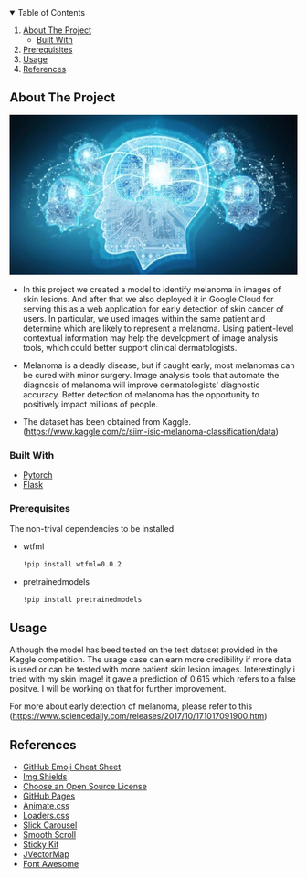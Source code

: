 <!-- TABLE OF CONTENTS -->
<details open="open">
  <summary>Table of Contents</summary>
  <ol>
    <li>
      <a href="#about-the-project">About The Project</a>
      <ul>
        <li><a href="#built-with">Built With</a></li>
      </ul>
    </li>
    <li>
      <a href="#prerequisites">Prerequisites</a></li>
      </ul>
    </li>
    <li><a href="#usage">Usage</a></li>
    <li><a href="#references">References</a></li>
  </ol>
</details>



<!-- ABOUT THE PROJECT -->
## About The Project
![deep](https://github.com/Mishu791/Melanoma_Skin-Cancer_Detection_Model/blob/master/images/deep.png)

* In this project we created a model to identify melanoma in images of skin lesions. And after that we also deployed it in Google Cloud for serving this as a web application for early detection of skin cancer of users. In particular, we used images within the same patient and determine which are likely to represent a melanoma. Using patient-level contextual information may help the development of image analysis tools, which could better support clinical dermatologists.

* Melanoma is a deadly disease, but if caught early, most melanomas can be cured with minor surgery. Image analysis tools that automate the diagnosis of melanoma will improve dermatologists' diagnostic accuracy. Better detection of melanoma has the opportunity to positively impact millions of people.

* The dataset has been obtained from Kaggle. (https://www.kaggle.com/c/siim-isic-melanoma-classification/data) 

### Built With

* [Pytorch](https://pytorch.org/)
* [Flask](https://flask.palletsprojects.com/en/2.0.x/)


### Prerequisites

The non-trival dependencies to be installed 
* wtfml
  ```sh
  !pip install wtfml=0.0.2
  ```
* pretrainedmodels
  ```sh
  !pip install pretrainedmodels
  ```



<!-- USAGE EXAMPLES -->
## Usage

Although the model has beed tested on the test dataset provided in the Kaggle competition. The usage case can earn more credibility if more data is used or can be tested with more patient skin lesion images. Interestingly i tried with my skin image! it gave a prediction of 0.615 which refers to a false positve. I will be working on that for further improvement.

For more about early detection of melanoma, please refer to this (https://www.sciencedaily.com/releases/2017/10/171017091900.htm)



<!-- References -->
## References
* [GitHub Emoji Cheat Sheet](https://www.webpagefx.com/tools/emoji-cheat-sheet)
* [Img Shields](https://shields.io)
* [Choose an Open Source License](https://choosealicense.com)
* [GitHub Pages](https://pages.github.com)
* [Animate.css](https://daneden.github.io/animate.css)
* [Loaders.css](https://connoratherton.com/loaders)
* [Slick Carousel](https://kenwheeler.github.io/slick)
* [Smooth Scroll](https://github.com/cferdinandi/smooth-scroll)
* [Sticky Kit](http://leafo.net/sticky-kit)
* [JVectorMap](http://jvectormap.com)
* [Font Awesome](https://fontawesome.com)





<!-- MARKDOWN LINKS & IMAGES -->
<!-- https://www.markdownguide.org/basic-syntax/#reference-style-links -->
[contributors-shield]: https://img.shields.io/github/contributors/othneildrew/Best-README-Template.svg?style=for-the-badge
[contributors-url]: https://github.com/othneildrew/Best-README-Template/graphs/contributors
[forks-shield]: https://img.shields.io/github/forks/othneildrew/Best-README-Template.svg?style=for-the-badge
[forks-url]: https://github.com/othneildrew/Best-README-Template/network/members
[stars-shield]: https://img.shields.io/github/stars/othneildrew/Best-README-Template.svg?style=for-the-badge
[stars-url]: https://github.com/othneildrew/Best-README-Template/stargazers
[issues-shield]: https://img.shields.io/github/issues/othneildrew/Best-README-Template.svg?style=for-the-badge
[issues-url]: https://github.com/othneildrew/Best-README-Template/issues
[license-shield]: https://img.shields.io/github/license/othneildrew/Best-README-Template.svg?style=for-the-badge
[license-url]: https://github.com/othneildrew/Best-README-Template/blob/master/LICENSE.txt
[linkedin-shield]: https://img.shields.io/badge/-LinkedIn-black.svg?style=for-the-badge&logo=linkedin&colorB=555
[linkedin-url]: https://linkedin.com/in/othneildrew
[product-screenshot]: images/screenshot.png
